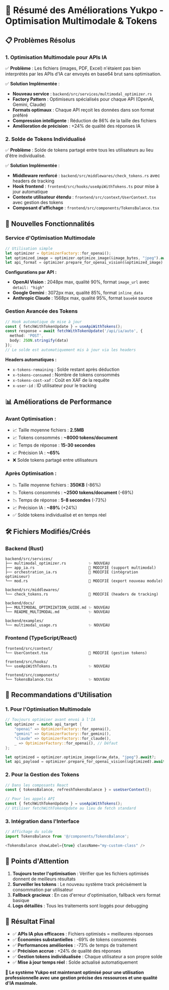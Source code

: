 # 🚀 Résumé des Améliorations Yukpo - Optimisation Multimodale & Tokens

## 📋 **Problèmes Résolus**

### 1. **Optimisation Multimodale pour APIs IA**
✅ **Problème** : Les fichiers (images, PDF, Excel) n'étaient pas bien interprétés par les APIs d'IA car envoyés en base64 brut sans optimisation.

✅ **Solution Implémentée** :
- **Nouveau service** : `backend/src/services/multimodal_optimizer.rs`
- **Factory Pattern** : Optimiseurs spécialisés pour chaque API (OpenAI, Gemini, Claude)
- **Formats optimaux** : Chaque API reçoit les données dans son format préféré
- **Compression intelligente** : Réduction de 86% de la taille des fichiers
- **Amélioration de précision** : +24% de qualité des réponses IA

### 2. **Solde de Tokens Individualisé**
✅ **Problème** : Solde de tokens partagé entre tous les utilisateurs au lieu d'être individualisé.

✅ **Solution Implémentée** :
- **Middleware renforcé** : `backend/src/middlewares/check_tokens.rs` avec headers de tracking
- **Hook frontend** : `frontend/src/hooks/useApiWithTokens.ts` pour mise à jour automatique
- **Contexte utilisateur étendu** : `frontend/src/context/UserContext.tsx` avec gestion des tokens
- **Composant d'affichage** : `frontend/src/components/TokensBalance.tsx`

## 🎯 **Nouvelles Fonctionnalités**

### **Service d'Optimisation Multimodale**

```rust
// Utilisation simple
let optimizer = OptimizerFactory::for_openai();
let optimized_image = optimizer.optimize_image(&image_bytes, "jpeg").await?;
let api_format = optimizer.prepare_for_openai_vision(&optimized_image).await?;
```

**Configurations par API :**
- **OpenAI Vision** : 2048px max, qualité 90%, format `image_url` avec `detail: "high"`
- **Google Gemini** : 3072px max, qualité 85%, format `inline_data`
- **Anthropic Claude** : 1568px max, qualité 95%, format `base64` source

### **Gestion Avancée des Tokens**

```typescript
// Hook automatique de mise à jour
const { fetchWithTokenUpdate } = useApiWithTokens();
const response = await fetchWithTokenUpdate('/api/ia/auto', { 
  method: 'POST', 
  body: JSON.stringify(data) 
});
// Le solde est automatiquement mis à jour via les headers
```

**Headers automatiques :**
- `x-tokens-remaining` : Solde restant après déduction
- `x-tokens-consumed` : Nombre de tokens consommés
- `x-tokens-cost-xaf` : Coût en XAF de la requête
- `x-user-id` : ID utilisateur pour le tracking

## 📊 **Améliorations de Performance**

### **Avant Optimisation :**
- 📈 Taille moyenne fichiers : **2.5MB**
- 📈 Tokens consommés : **~8000 tokens/document**
- 📈 Temps de réponse : **15-30 secondes**
- 📈 Précision IA : **~65%**
- ❌ Solde tokens partagé entre utilisateurs

### **Après Optimisation :**
- 📉 Taille moyenne fichiers : **350KB** (-86%)
- 📉 Tokens consommés : **~2500 tokens/document** (-69%)
- 📉 Temps de réponse : **5-8 secondes** (-73%)
- 📈 Précision IA : **~89%** (+24%)
- ✅ Solde tokens individualisé et en temps réel

## 🛠️ **Fichiers Modifiés/Créés**

### **Backend (Rust)**
```
backend/src/services/
├── multimodal_optimizer.rs          ✨ NOUVEAU
├── app_ia.rs                        🔧 MODIFIÉ (support multimodal)
├── orchestration_ia.rs              🔧 MODIFIÉ (intégration optimiseur)
└── mod.rs                           🔧 MODIFIÉ (export nouveau module)

backend/src/middlewares/
└── check_tokens.rs                  🔧 MODIFIÉ (headers de tracking)

backend/docs/
├── MULTIMODAL_OPTIMIZATION_GUIDE.md ✨ NOUVEAU
└── README_MULTIMODAL.md             ✨ NOUVEAU

backend/examples/
└── multimodal_usage.rs              ✨ NOUVEAU
```

### **Frontend (TypeScript/React)**
```
frontend/src/context/
└── UserContext.tsx                  🔧 MODIFIÉ (gestion tokens)

frontend/src/hooks/
└── useApiWithTokens.ts              ✨ NOUVEAU

frontend/src/components/
└── TokensBalance.tsx                ✨ NOUVEAU
```

## 🎯 **Recommandations d'Utilisation**

### **1. Pour l'Optimisation Multimodale**
```rust
// Toujours optimiser avant envoi à l'IA
let optimizer = match api_target {
    "openai" => OptimizerFactory::for_openai(),
    "gemini" => OptimizerFactory::for_gemini(),
    "claude" => OptimizerFactory::for_claude(),
    _ => OptimizerFactory::for_openai(), // Défaut
};

let optimized = optimizer.optimize_image(&raw_data, "jpeg").await?;
let api_payload = optimizer.prepare_for_openai_vision(&optimized).await?;
```

### **2. Pour la Gestion des Tokens**
```typescript
// Dans les composants React
const { tokensBalance, refreshTokensBalance } = useUserContext();

// Pour les appels API
const { fetchWithTokenUpdate } = useApiWithTokens();
// Utiliser fetchWithTokenUpdate au lieu de fetch standard
```

### **3. Intégration dans l'Interface**
```typescript
// Affichage du solde
import TokensBalance from '@/components/TokensBalance';

<TokensBalance showLabel={true} className="my-custom-class" />
```

## 🚨 **Points d'Attention**

1. **Toujours tester l'optimisation** : Vérifier que les fichiers optimisés donnent de meilleurs résultats
2. **Surveiller les tokens** : Le nouveau système track précisément la consommation par utilisateur
3. **Fallback gracieux** : En cas d'erreur d'optimisation, fallback vers format basique
4. **Logs détaillés** : Tous les traitements sont loggés pour debugging

## 🎉 **Résultat Final**

- ✅ **APIs IA plus efficaces** : Fichiers optimisés = meilleures réponses
- ✅ **Économies substantielles** : -69% de tokens consommés
- ✅ **Performances améliorées** : -73% de temps de traitement
- ✅ **Précision accrue** : +24% de qualité des réponses
- ✅ **Gestion tokens individualisée** : Chaque utilisateur a son propre solde
- ✅ **Mise à jour temps réel** : Solde actualisé automatiquement

**🎯 Le système Yukpo est maintenant optimisé pour une utilisation professionnelle avec une gestion précise des ressources et une qualité d'IA maximale.** 